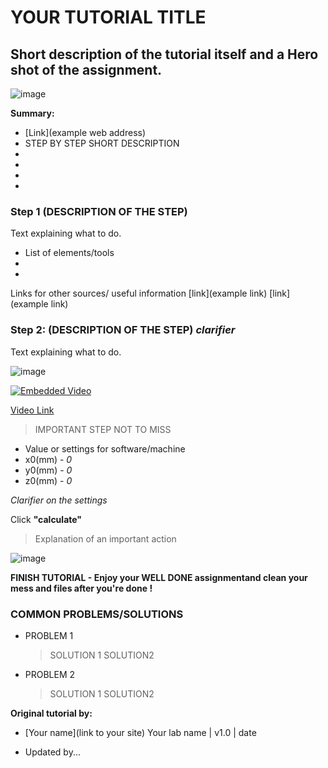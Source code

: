 
# YOUR TUTORIAL TITLE

## Short description of the tutorial itself and a Hero shot of the assignment.
![image](images/yourtutorial/1.jpg)



**Summary:**

* [Link](example web address)
* STEP BY STEP SHORT DESCRIPTION
*
*
*
*


### Step 1 (DESCRIPTION OF THE STEP)
Text explaining what to do.
* List of elements/tools
*
*
Links for other sources/ useful information [link](example link)
[link](example link)


### Step 2: (DESCRIPTION OF THE STEP) *clarifier*
Text explaining what to do.

![image](images/yourtutorial/1.jpg)

[![Embedded Video](https://img.youtube.com/vi/YOUTUBE_VIDEO_ID_HERE/0.jpg)](https://www.youtube.com/watch?v=YOUTUBE_VIDEO_ID_HERE)

[Video Link](https://youtubevideourl)

>IMPORTANT STEP NOT TO MISS

* Value or settings for software/machine
* x0(mm)  - *0*  
* y0(mm)  - *0*
* z0(mm)  - *0*


*Clarifier on the settings*

Click **"calculate"**
>Explanation of an important action

![image](images/srm20/5.jpg)






**FINISH TUTORIAL - Enjoy your WELL DONE assignmentand clean your mess and files after you're done !**



### COMMON PROBLEMS/SOLUTIONS

- PROBLEM 1

  >SOLUTION 1
  >SOLUTION2

- PROBLEM 2

  >SOLUTION 1
  >SOLUTION2


**Original tutorial by:**

* [Your name](link to your site)
Your lab name | v1.0 | date

* Updated by...

